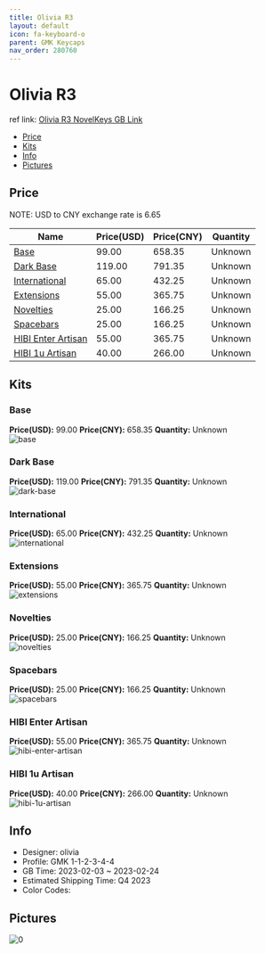 ```yaml
---
title: Olivia R3 
layout: default
icon: fa-keyboard-o
parent: GMK Keycaps
nav_order: 280760
---
```


# Olivia R3 

ref link: [Olivia R3 NovelKeys GB Link](https://novelkeys.com/products/gmk-olivia-no3)

* [Price](#price)
* [Kits](#kits)
* [Info](#info)
* [Pictures](#pictures)

## Price

NOTE: USD to CNY exchange rate is 6.65

| Name          | Price(USD)   |  Price(CNY) | Quantity |
| ------------- | ------------ |  ---------- | -------- |
|[Base](#base)|99.00|658.35|Unknown|
|[Dark Base](#dark-base)|119.00|791.35|Unknown|
|[International](#international)|65.00|432.25|Unknown|
|[Extensions](#extensions)|55.00|365.75|Unknown|
|[Novelties](#novelties)|25.00|166.25|Unknown|
|[Spacebars](#spacebars)|25.00|166.25|Unknown|
|[HIBI Enter Artisan](#hibi-enter-artisan)|55.00|365.75|Unknown|
|[HIBI 1u Artisan](#hibi-1u-artisan)|40.00|266.00|Unknown|


## Kits
### Base  
**Price(USD):** 99.00	**Price(CNY):** 658.35	**Quantity:** Unknown  
<img src="{{ 'assets/images/gmk-keycaps/Olivia-R3/kits_pics/base.png' | relative_url }}" alt="base" class="image featured">

### Dark Base  
**Price(USD):** 119.00	**Price(CNY):** 791.35	**Quantity:** Unknown  
<img src="{{ 'assets/images/gmk-keycaps/Olivia-R3/kits_pics/dark-base.png' | relative_url }}" alt="dark-base" class="image featured">

### International  
**Price(USD):** 65.00	**Price(CNY):** 432.25	**Quantity:** Unknown  
<img src="{{ 'assets/images/gmk-keycaps/Olivia-R3/kits_pics/international.png' | relative_url }}" alt="international" class="image featured">

### Extensions  
**Price(USD):** 55.00	**Price(CNY):** 365.75	**Quantity:** Unknown  
<img src="{{ 'assets/images/gmk-keycaps/Olivia-R3/kits_pics/extensions.png' | relative_url }}" alt="extensions" class="image featured">

### Novelties  
**Price(USD):** 25.00	**Price(CNY):** 166.25	**Quantity:** Unknown  
<img src="{{ 'assets/images/gmk-keycaps/Olivia-R3/kits_pics/novelties.png' | relative_url }}" alt="novelties" class="image featured">

### Spacebars  
**Price(USD):** 25.00	**Price(CNY):** 166.25	**Quantity:** Unknown  
<img src="{{ 'assets/images/gmk-keycaps/Olivia-R3/kits_pics/spacebars.png' | relative_url }}" alt="spacebars" class="image featured">

### HIBI Enter Artisan  
**Price(USD):** 55.00	**Price(CNY):** 365.75	**Quantity:** Unknown  
<img src="{{ 'assets/images/gmk-keycaps/Olivia-R3/kits_pics/hibi-enter-artisan.jpg' | relative_url }}" alt="hibi-enter-artisan" class="image featured">

### HIBI 1u Artisan  
**Price(USD):** 40.00	**Price(CNY):** 266.00	**Quantity:** Unknown  
<img src="{{ 'assets/images/gmk-keycaps/Olivia-R3/kits_pics/hibi-1u-artisan.jpg' | relative_url }}" alt="hibi-1u-artisan" class="image featured">

## Info
* Designer: olivia  
* Profile: GMK 1-1-2-3-4-4  
* GB Time: 2023-02-03 ~ 2023-02-24  
* Estimated Shipping Time: Q4 2023  
* Color Codes:  


## Pictures  
<img src="{{ 'assets/images/gmk-keycaps/Olivia-R3/rendering_pics/0.png' | relative_url }}" alt="0" class="image featured">
